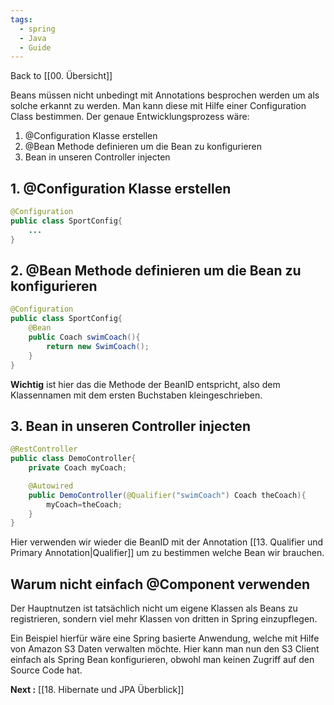 ```yaml
---
tags:
  - spring
  - Java
  - Guide
---
```

Back to [[00. Übersicht]]

Beans müssen nicht unbedingt mit Annotations besprochen werden um als solche erkannt zu werden. Man kann diese mit Hilfe einer Configuration Class bestimmen. Der genaue Entwicklungsprozess wäre:

1. @Configuration Klasse erstellen
2. @Bean Methode definieren um die Bean zu konfigurieren
3. Bean in unseren Controller injecten

## 1. @Configuration Klasse erstellen

```java
@Configuration
public class SportConfig{
	...
}
```

## 2. @Bean Methode definieren um die Bean zu konfigurieren

```java
@Configuration
public class SportConfig{
	@Bean
	public Coach swimCoach(){
		return new SwimCoach();
	}
}
```

**Wichtig** ist hier das die Methode der BeanID entspricht, also dem Klassennamen mit dem ersten Buchstaben kleingeschrieben.
## 3. Bean in unseren Controller injecten

```java
@RestController
public class DemoController{
	private Coach myCoach;

	@Autowired
	public DemoController(@Qualifier("swimCoach") Coach theCoach){
		myCoach=theCoach;
	}
}
```

Hier verwenden wir wieder die BeanID mit der Annotation [[13. Qualifier und Primary Annotation|Qualifier]] um zu bestimmen welche Bean wir brauchen.

## Warum nicht einfach @Component verwenden

Der Hauptnutzen ist tatsächlich nicht um eigene Klassen als Beans zu registrieren, sondern viel mehr Klassen von dritten in Spring einzupflegen.

Ein Beispiel hierfür wäre eine Spring basierte Anwendung, welche mit Hilfe von Amazon S3 Daten verwalten möchte. Hier kann man nun den S3 Client einfach als Spring Bean konfigurieren, obwohl man keinen Zugriff auf den Source Code hat. 


**Next :** [[18. Hibernate und JPA Überblick]]